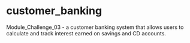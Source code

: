 # customer_banking
Module_Challenge_03 - a customer banking system that allows users to calculate and track interest earned on savings and CD accounts.
